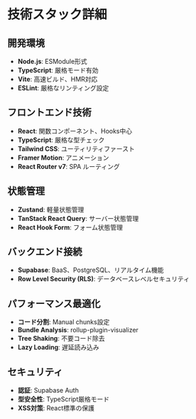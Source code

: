 # 技術スタック詳細

## 開発環境
- **Node.js**: ESModule形式
- **TypeScript**: 厳格モード有効
- **Vite**: 高速ビルド、HMR対応
- **ESLint**: 厳格なリンティング設定

## フロントエンド技術
- **React**: 関数コンポーネント、Hooks中心
- **TypeScript**: 厳格な型チェック
- **Tailwind CSS**: ユーティリティファースト
- **Framer Motion**: アニメーション
- **React Router v7**: SPA ルーティング

## 状態管理
- **Zustand**: 軽量状態管理
- **TanStack React Query**: サーバー状態管理
- **React Hook Form**: フォーム状態管理

## バックエンド接続
- **Supabase**: BaaS、PostgreSQL、リアルタイム機能
- **Row Level Security (RLS)**: データベースレベルセキュリティ

## パフォーマンス最適化
- **コード分割**: Manual chunks設定
- **Bundle Analysis**: rollup-plugin-visualizer
- **Tree Shaking**: 不要コード除去
- **Lazy Loading**: 遅延読み込み

## セキュリティ
- **認証**: Supabase Auth
- **型安全性**: TypeScript厳格モード
- **XSS対策**: React標準の保護